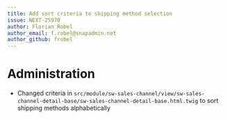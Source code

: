 ```yaml
---
title: Add sort criteria to shipping method selection
issue: NEXT-25970
author: Florian Robel
author_email: f.robel@snapadmin.net
author_github: frobel
---
```

# Administration
* Changed criteria in `src/module/sw-sales-channel/view/sw-sales-channel-detail-base/sw-sales-channel-detail-base.html.twig` to sort shipping methods alphabetically
